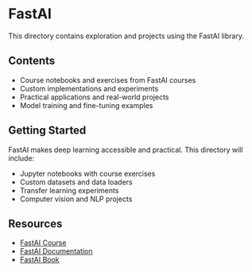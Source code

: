# FastAI

This directory contains exploration and projects using the FastAI library.

## Contents

- Course notebooks and exercises from FastAI courses
- Custom implementations and experiments
- Practical applications and real-world projects
- Model training and fine-tuning examples

## Getting Started

FastAI makes deep learning accessible and practical. This directory will include:

- Jupyter notebooks with course exercises
- Custom datasets and data loaders
- Transfer learning experiments
- Computer vision and NLP projects

## Resources

- [FastAI Course](https://course.fast.ai/)
- [FastAI Documentation](https://docs.fast.ai/)
- [FastAI Book](https://github.com/fastai/fastbook) 